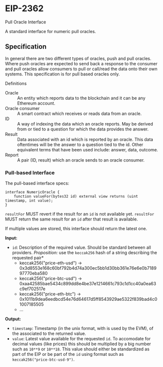 # EIP-2362

Pull Oracle Interface

A standard interface for numeric pull oracles.

## Specification

In general there are two different types of oracles, push and pull oracles. Where push oracles are expected to send back a response to the consumer and pull oracles allow consumers to pull or call/read the data onto their own systems. This specification is for pull based oracles only.


Definitions


<dl>
<dt>Oracle</dt>
<dd>An entity which reports data to the blockchain and it can be any Ethereum account.</dd>
<dt>Oracle consumer</dt>
<dd>A smart contract which receives or reads data from an oracle.</dd>
<dt>ID</dt>
<dd>A way of indexing the data which an oracle reports. May be derived from or tied to a question for which the data provides the answer.</dd>
<dt>Result</dt>
<dd>Data associated with an id which is reported by an oracle. This data oftentimes will be the answer to a question tied to the id. Other equivalent terms that have been used include: answer, data, outcome.</dd>
<dt>Report</dt>
<dd>A pair (ID, result) which an oracle sends to an oracle consumer.</dd>
</dl>


### Pull-based Interface

The pull-based interface specs:

```solidity
interface NumericOracle {
	function valueFor(bytes32 id) external view returns (uint timestamp, int value);
}
```

`resultFor` MUST revert if the result for an `id` is not available yet.
`resultFor` MUST return the same result for an `id` after that result is available.

If multiple values are stored, this interface should return the latest one.

**Input:**

- `id`: Description of the required value. Should be standard between all providers. *Proposition:* use the `keccak256` hash of a string describing the requested pair*
	- keccak256("price-eth-usd") → 0x3d8553e168c60bf792b4d74a300ec5bb1d30bb361e76e6e0b718997770eba580
	- keccak256("price-btc-usd") → 0xaa42585bae5434c899dd8e4be37e1214661c793c1d1cc40a0ea63c9ef702517e
	- keccak256("price-eth-btc") → 0x1011b9dea6eedbcd54e76d64617d5ff8543929ae5322f839bad4c01007185505
	- ...

**Output:**

- `timestamp`: Timestamp (in the unix format, with is used by the EVM), of the associated to the returned value.
- `value`: Latest value available for the requested `id`. To accomodate for decimal values (like prices) this should be multiplied by a big number such as `10**9` or `10**18`. This value should either be standardized as part of the EIP or be part of the `id` using format such as `keccak256("price-btc-usd-9")`.
